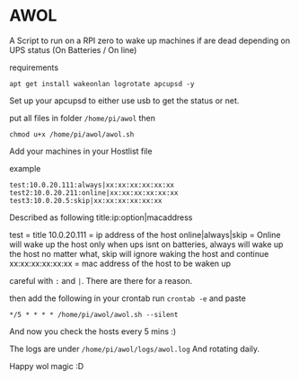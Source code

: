 # AWOL

A Script to run on a RPI zero to wake up machines if are dead depending on UPS status (On Batteries / On line)

requirements

```
apt get install wakeonlan logrotate apcupsd -y
```

Set up your apcupsd to either use usb to get the status or net.

put all files in folder `/home/pi/awol`  then
```
chmod u+x /home/pi/awol/awol.sh
```

Add your machines in your Hostlist file

example
```
test:10.0.20.111:always|xx:xx:xx:xx:xx:xx
test2:10.0.20.211:online|xx:xx:xx:xx:xx:xx
test3:10.0.20.5:skip|xx:xx:xx:xx:xx:xx
```

Described as following
title:ip:option|macaddress

test = title
10.0.20.111 = ip address of the host
online|always|skip = Online will wake up the host only when ups isnt on batteries, always will wake up the host no matter what, skip will ignore waking the host and continue
xx:xx:xx:xx:xx:xx = mac address of the host to be waken up

careful with `:` and `|`. There are there for a reason.

then add the following in your crontab
run `crontab -e` and paste
```
*/5 * * * * /home/pi/awol/awol.sh --silent
```
And now you check the hosts every 5 mins :)

The logs are under
`/home/pi/awol/logs/awol.log`
And rotating daily.


Happy wol magic :D
